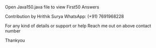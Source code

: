 Open Java150.java file to view First50 Answers

Contribution by Hrithik Surya
WhatsApp: (+91) 7691968228

For any kind of details or support or help 
Reach me out on above contact number

Thankyou
